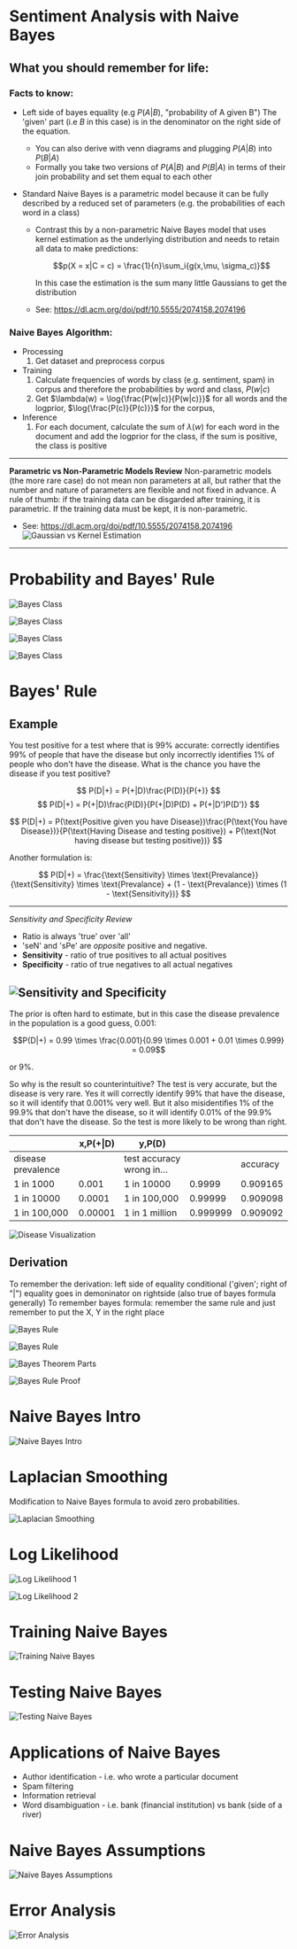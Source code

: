 # Sentiment Analysis with Naive Bayes

## What you should remember for life:

### Facts to know:

- Left side of bayes equality (e.g $P(A|B)$, "probability of A given B") The 'given' part (i.e $B$
  in this case) is in the denominator on the right side of the equation.
  - You can also derive with venn diagrams and plugging $P(A|B)$ into $P(B|A)$
  - Formally you take two versions of $P(A|B)$ and $P(B|A)$ in terms of their join probability and
    set them equal to each other
- Standard Naive Bayes is a parametric model because it can be fully described by a reduced set of
  parameters (e.g. the probabilities of each word in a class)

  - Contrast this by a non-parametric Naive Bayes model that uses kernel estimation as the
    underlying distribution and needs to retain all data to make predictions:

    $$p(X = x|C = c) = \frac{1}{n}\sum_i{g(x,\mu, \sigma_c)}$$

    In this case the estimation is the sum many little Gaussians to get the distribution

  - See: https://dl.acm.org/doi/pdf/10.5555/2074158.2074196

### Naive Bayes Algorithm:

- Processing
  1. Get dataset and preprocess corpus
- Training
  1. Calculate frequencies of words by class (e.g. sentiment, spam) in corpus and therefore the
     probabilities by word and class, $P(w|c)$
  1. Get $\lambda(w) = \log{\frac{P(w|c)}{P(w|c)}}$ for all words and the logprior,
     $\log{\frac{P(c)}{P(c)}}$ for the corpus,
- Inference
  1. For each document, calculate the sum of $\lambda(w)$ for each word in the document and add the
     logprior for the class, if the sum is positive, the class is positive

---

**Parametric vs Non-Parametric Models Review** Non-parametric models (the more rare case) do not
mean non parameters at all, but rather that the number and nature of parameters are flexible and not
fixed in advance. A rule of thumb: if the training data can be disgarded after training, it is
parametric. If the training data must be kept, it is non-parametric.

- See: https://dl.acm.org/doi/pdf/10.5555/2074158.2074196
  ![Gaussian vs Kernel Estimation](images/gaussian-v-kde.png)

---

# Probability and Bayes' Rule

![Bayes Class](images/bayes_prob1.png)

![Bayes Class](images/bayes_prob2.png)

![Bayes Class](images/bayes_prob3.png)

![Bayes Class](images/bayes_prob4.png)

# Bayes' Rule

## Example

You test positive for a test where that is 99% accurate: correctly identifies 99% of people that
have the disease but only incorrectly identifies 1% of people who don't have the disease. What is
the chance you have the disease if you test positive?

$$ P(D|+) = P(+|D)\frac{P(D)}{P(+)} $$
$$ P(D|+) = P(+|D)\frac{P(D)}{P(+|D)P(D) + P(+|D')P(D')} $$

$$
P(D|+) = P(\text{Positive given you have Disease})\frac{P(\text{You have Disease})}{P(\text{Having Disease and
testing positive}) + P(\text{Not having disease but testing positive})}
$$

Another formulation is:

$$
P(D|+) = \frac{\text{Sensitivity} \times \text{Prevalance}}{\text{Sensitivity} \times \text{Prevalance} +
(1 - \text{Prevalance}) \times (1 - \text{Sensitivity})}
$$

---

_Sensitivity and Specificity Review_

- Ratio is always 'true' over 'all'
- 'seN' and 'sPe' are _opposite_ positive and negative.
- **Sensitivity** - ratio of true positives to all actual positives
- **Specificity** - ratio of true negatives to all actual negatives

## ![Sensitivity and Specificity](images/sensitivity-specificity.png)

The prior is often hard to estimate, but in this case the disease prevalence in the population is a
good guess, 0.001:

$$P(D|+) = 0.99 \times \frac{0.001}{0.99 \times 0.001 + 0.01 \times 0.999} = 0.09$$

or 9%.

So why is the result so counterintuitive? The test is very accurate, but the disease is very rare.
Yes it will correctly identify 99% that have the disease, so it will identify that 0.001% very well.
But it also misidentifies 1% of the 99.9% that don't have the disease, so it will identify 0.01% of
the 99.9% that don't have the disease. So the test is more likely to be wrong than right.

|                    | x,P(+\|D) | y,P(D)                  |          |          |
| ------------------ | --------- | ----------------------- | -------- | -------- |
| disease prevalence |           | test accuracy wrong in… |          | accuracy |
| 1 in 1000          | 0.001     | 1 in 10000              | 0.9999   | 0.909165 |
| 1 in 10000         | 0.0001    | 1 in 100,000            | 0.99999  | 0.909098 |
| 1 in 100,000       | 0.00001   | 1 in 1 million          | 0.999999 | 0.909092 |

![Disease Visualization](images/disease_visualization.png)

## Derivation

To remember the derivation: left side of equality conditional ('given'; right of "|") equality goes
in demoninator on rightside (also true of bayes formula generally) To remember bayes formula:
remember the same rule and just remember to put the X, Y in the right place

![Bayes Rule](images/bayes_rule1.png)

![Bayes Rule](images/bayes_rule2.png)

![Bayes Theorem Parts](images/bayes_theorem_parts.png)

![Bayes Rule Proof](images/bayes_rule_proof.png)

# Naive Bayes Intro

![Naive Bayes Intro](images/naive_bayes_intro.png)

# Laplacian Smoothing

Modification to Naive Bayes formula to avoid zero probabilities.

![Laplacian Smoothing](images/laplacian_smoothing.png)

# Log Likelihood

![Log Likelihood 1](images/log_likelihood1.png)

![Log Likelihood 2](images/log_likelihood2.png)

# Training Naive Bayes

![Training Naive Bayes](images/training_naive_bayes.png)

# Testing Naive Bayes

![Testing Naive Bayes](images/testing_naive_bayes.png)

# Applications of Naive Bayes

- Author identification - i.e. who wrote a particular document
- Spam filtering
- Information retrieval
- Word disambiguation - i.e. bank (financial institution) vs bank (side of a river)

# Naive Bayes Assumptions

![Naive Bayes Assumptions](images/naive_bayes_assumptions.png)

# Error Analysis

![Error Analysis](images/error_analysis.png)
